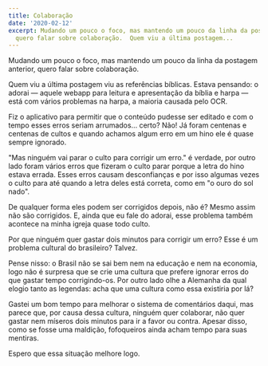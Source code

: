 ```yaml
---
title: Colaboração
date: '2020-02-12'
excerpt: Mudando um pouco o foco, mas mantendo um pouco da linha da postagem anterior,
  quero falar sobre colaboração.  Quem viu a última postagem...
---
```




Mudando um pouco o foco, mas mantendo um pouco da linha da postagem anterior, quero falar sobre colaboração.

Quem viu a última postagem viu as referências bíblicas. Estava pensando: o adorai ― aquele webapp para leitura e apresentação da bíblia e harpa ― está com vários problemas na harpa, a maioria causada pelo OCR.

Fiz o aplicativo para permitir que o conteúdo pudesse ser editado e com o tempo esses erros seriam arrumados… certo? Não! Já foram centenas e centenas de cultos e quando achamos algum erro em um hino ele é quase sempre ignorado.

"Mas ninguém vai parar o culto para corrigir um erro." é verdade, por outro lado foram vários erros que fizeram o culto parar porque a letra do hino estava errada. Esses erros causam desconfianças e por isso algumas vezes o culto para até quando a letra deles está correta, como em "o ouro do sol nado".

De qualquer forma eles podem ser corrigidos depois, não é? Mesmo assim não são corrigidos. E, ainda que eu fale do adorai, esse problema também acontece na minha igreja quase todo culto.

Por que ninguém quer gastar dois minutos para corrigir um erro? Esse é um problema cultural do brasileiro? Talvez.

Pense nisso: o Brasil não se sai bem nem na educação e nem na economia, logo não é surpresa que se crie uma cultura que prefere ignorar erros do que gastar tempo corrigindo-os. Por outro lado olhe a Alemanha da qual elogio tanto as legendas: acha que uma cultura como essa existiria por lá?

Gastei um bom tempo para melhorar o sistema de comentários daqui, mas parece que, por causa dessa cultura, ninguém quer colaborar, não quer gastar nem míseros dois minutos para ir a favor ou contra. Apesar disso, como se fosse uma maldição, fofoqueiros ainda acham tempo para suas mentiras.

Espero que essa situação melhore logo.